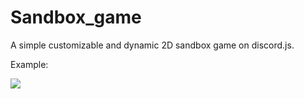 # Sandbox_game
 
A simple customizable and dynamic 2D sandbox game on discord.js.

Example:

![](https://github.com/Xtreme123456/sandbox_game/blob/main/ecc386928ec04200c859f463f77ec19b.gif)
